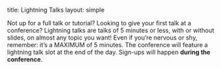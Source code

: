 title: Lightning Talks️
layout: simple


Not up for a full talk or tutorial? Looking to give your first talk at a conference? Lightning talks are talks of 5 minutes or less, with or without slides, on almost any topic you want! Even if you’re nervous or shy, remember: it’s a MAXIMUM of 5 minutes. The conference will feature a lightning talk slot at the end of the day. Sign-ups will happen **during the conference**.
